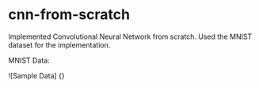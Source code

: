 # cnn-from-scratch
Implemented Convolutional Neural Network from scratch. Used the MNIST dataset for the implementation.

MNIST Data:

![Sample Data] {}


